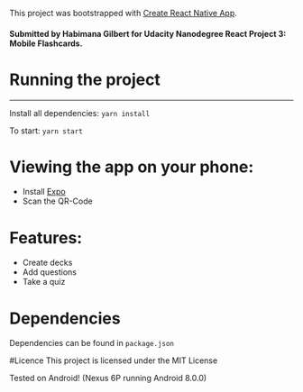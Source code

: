 ﻿This project was bootstrapped with [Create React Native App](https://github.com/react-community/create-react-native-app).

#### Submitted by Habimana Gilbert for Udacity Nanodegree React Project 3: Mobile Flashcards.

# Running the project
_____________________


Install all dependencies: `yarn install`

To start: `yarn start`


# Viewing the app on your phone:
* Install [Expo](https://expo.io/)
* Scan the QR-Code

# Features:
* Create decks
* Add questions
* Take a quiz

# Dependencies
Dependencies can be found in `package.json`

#Licence
This project is licensed under the MIT License

Tested on Android! (Nexus 6P running Android 8.0.0)
